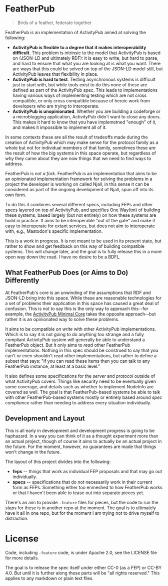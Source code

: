 # FeatherPub

> Birds of a feather, federate together

FeatherPub is an implementation of ActivityPub aimed at solving the following:

- **ActivityPub is flexible to a degree that it makes interoperability difficult**. This problem is intrinsic to the model that ActivityPub is based on (JSON-LD and ultimately RDF): it is easy to write, but hard to parse, and hard to ensure that what you are looking at is what you want. There are ways that this could be solved on top of the JSON-LD model still, but ActivityPub leaves that flexibility in place.
- **ActivityPub is hard to test**. Testing asynchronous systems is difficult just to start with, but while tools exist to do this none of these are defined as part of the ActivityPub spec. This leads to implementations having various ways of implementing testing which are not cross compatible, or only cross compatible because of heroic work from developers who are trying to interoperate.
- **ActivityPub is unopinionated**. Whether you are building a codeforge or a microblogging application, ActivityPub didn't want to close any doors. This makes it hard to know that you have implemetned "enough" of it, and makes it impossible to implement all of it.

In some contexts these are all the result of tradeoffs made during the creation of ActivityPub which may make sense for the protocol family as a whole but not for individual members of that family, sometimes these are the result of how the big systems in this space operate, but regardless of why they came about they are now things that we need to find ways to address.

FeatherPub is _not a fork_. FeatherPub is an implementation that aims to be an opinionated implementation framework for solving the problems in a project the developer is working on called Njall, in this sense it can be considered as part of the ongoing development of Njall, spun off into its own form.

To do this it combines several different specs, including FEPs and other specs layered on top of ActivityPub, and specifies One Way(tm) of building these systems, based largely (but not entirely) on how these systems are build in practice. It aims to be interoperable "out of the gate" and make it easy to interoperate for extant services, but does not aim to interoperate with, e.g., Mastodon's specific implementation.

This is a work in progress. It is not meant to be used in its present state, but rather to show and get feedback on this way of building compatible systems. This will change later, and the goal is to fully release this in a more open way down the road. I have no desire to be a BDFL.

## What FeatherPub Does (or Aims to Do) Differently

At FeatherPub's core is an unwinding of the assumptions that RDF and JSON-LD bring into this space. While these are reasonable technologies for a set of problems their application in this space has caused a great deal of confusion. This is not to say this is the only way to approach this--for example, the [ActivityPub Minimal Core](https://github.com/steve-bate/activitypub-mincore) takes the opposite approach--but rather it is an opinionated way to solve these problems.

It aims to be compatible _on write_ with other ActivityPub implementations. Which is to say it is not going to do anything too strange and a fully compliant ActivityPub system will generally be able to understand a FeatherPub object. But it only aims to _read_ other FeatherPub implementations. Nothing in this spec should be construed to say that you can't or even shouldn't read other implementations, but rather to define a subset that says: "if you can read these items then you can talk to any FeatherPub instance, at least at a basic level."

It also defines some specifications for the _server_ and _protocol_ outside of what ActivityPub covers. Things like security need to be eventually given some coverage, and details such as whether to implement NodeInfo are covered as well. The goal is that FeatherPub-based systems be able to talk with other FeatherPub-based systems mostly or entirely based around _spec compliance_ rather than needing to address every situation individually.

## Development and Layout

This is all early in development and development progress is going to be haphazard. In a way you can think of it as a thought experiment more than an actual project, though of course it aims to actually _be_ an actual project in the future. For the moment, however, no guarantees are made that things won't change in the future.

The layout of this project divides into the following:

- **feps** -- things that work as individual FEP proposals and that may go out individually.
- **specs** -- specifications that do not necessarily work in their current form as FEPs. Something either too enmeshed to how FeatherPub works or that I haven't been able to tease out into separate pieces yet.

There's an aim to provide `.feature` files for pieces, but the code to run the _steps_ for these is in another repo at the moment. The goal is to ultimately have it all in one repo, but for the moment I am trying not to drive myself to distraction.

# License

Code, including `.feature` code, is under Apache 2.0, see the LICENSE file for more details.

The goal is to release the spec itself under either CC-0 (as a FEP) or CC-BY 4.0. But until it is further along these parts will be "all rights reserved." This applies to any markdown or plain text files.
